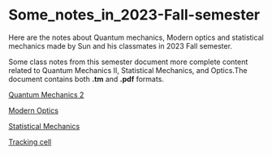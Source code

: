 # Some_notes_in_2023-Fall-semester
Here are the notes about Quantum mechanics, Modern optics and statistical mechanics made by Sun and his classmates in 2023 Fall semester.

Some class notes from this semester document more complete content related to Quantum Mechanics II, Statistical Mechanics, and Optics.The document contains both **.tm** and **.pdf** formats.

[Quantum Mechanics 2](https://github.com/TouchFishes/Some_notes_in_2023-Fall-semester/blob/Quantum-Machanics/README.md)


[Modern Optics](https://github.com/TouchFishes/Some_notes_in_2023-Fall-semester/blob/Modern-Optics/README.md)


[Statistical Mechanics](https://github.com/TouchFishes/Some_notes_in_2023-Fall-semester/blob/Statistic-Mechanics/README.md)


[Tracking cell](https://github.com/TouchFishes/Some_notes_in_2023-Fall-semester/blob/Three-dimensional-trajectory-tracking-and-analysis-of-motor-cells/Three-dimensional%20trajectory%20tracking%20and%20analysis%20of%20motor%20cells(Chinese%20Version).pdf)
